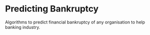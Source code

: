 # Predicting Bankruptcy
Algorithms to predict financial bankruptcy of any organisation to help banking industry.
